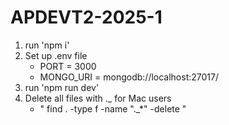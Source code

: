 # APDEVT2-2025-1

1. run 'npm i'
2. Set up .env file
    - PORT = 3000
    - MONGO_URI = mongodb://localhost:27017/
3. run 'npm run dev'
4. Delete all files with ._ for Mac users 
    - " find . -type f -name "._*" -delete "